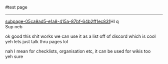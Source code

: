 #test page

---

[subpage-05ca9ad5-e1a8-415a-87bf-64b2ff1ec831](https:app.skiff.com/file/05ca9ad5-e1a8-415a-87bf-64b2ff1ec831)HI q\
Sup neb

ok good this shit works we can use it as a list off of discord which is cool\
yeh lets just talk thru pages lol

nah I mean for checklists, organisation etc, it can be used for wikis too\
yeh sure
